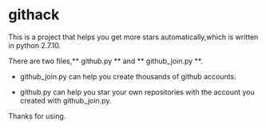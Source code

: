 # githack
This is a project that helps you get more stars automatically,which is written in python 2.7.10.

There are two files,** github.py ** and ** github_join.py **.

- github_join.py can help you create thousands of github accounts.

- github.py can help you star your own repositories with the account you created with github_join.py.

Thanks for using.
